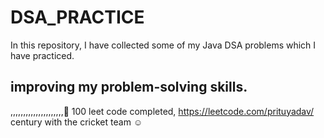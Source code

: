 # DSA_PRACTICE

In this repository, I have collected some of my Java DSA problems which I have practiced.


## improving my problem-solving skills.
,,,,,,,,,,,,,,,,,,,,,🙂
100 leet code completed, https://leetcode.com/prituyadav/
century with the cricket team ☺
